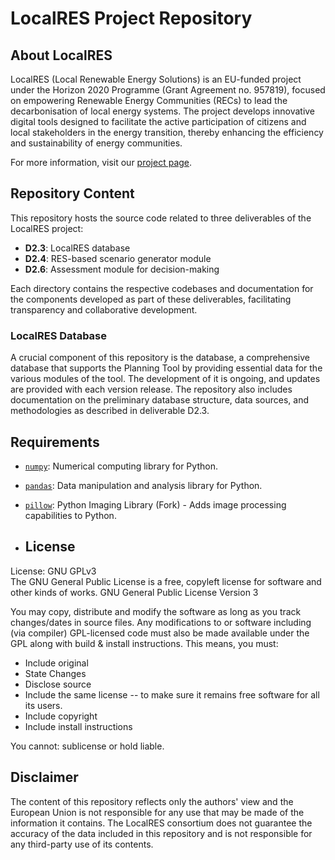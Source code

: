 # LocalRES Project Repository

## About LocalRES
LocalRES (Local Renewable Energy Solutions) is an EU-funded project under the Horizon 2020 Programme (Grant Agreement no. 957819), focused on empowering Renewable Energy Communities (RECs) to lead the decarbonisation of local energy systems. The project develops innovative digital tools designed to facilitate the active participation of citizens and local stakeholders in the energy transition, thereby enhancing the efficiency and sustainability of energy communities.

For more information, visit our [project page](https://www.example.com/localres).

## Repository Content
This repository hosts the source code related to three deliverables of the LocalRES project:

- **D2.3**: LocalRES database
- **D2.4**: RES-based scenario generator module
- **D2.6**: Assessment module for decision-making

Each directory contains the respective codebases and documentation for the components developed as part of these deliverables, facilitating transparency and collaborative development.

### LocalRES Database
A crucial component of this repository is the database, a comprehensive database that supports the Planning Tool by providing essential data for the various modules of the tool. The development of it is ongoing, and updates are provided with each version release. The repository also includes documentation on the preliminary database structure, data sources, and methodologies as described in deliverable D2.3.

## Requirements
- [`numpy`](https://pypi.org/project/numpy/): Numerical computing library for Python.
- [`pandas`](https://pypi.org/project/pandas/): Data manipulation and analysis library for Python.
- [`pillow`](https://pypi.org/project/Pillow/): Python Imaging Library (Fork) - Adds image processing capabilities to Python.

- ## License
License: GNU GPLv3  
The GNU General Public License is a free, copyleft license for software and other kinds of works.
GNU General Public License Version 3

You may copy, distribute and modify the software as long as you track changes/dates in source files. Any modifications to or software including (via compiler) GPL-licensed code must also be made available under the GPL along with build & install instructions. This means, you must:

- Include original
- State Changes
- Disclose source
- Include the same license -- to make sure it remains free software for all its users.
- Include copyright
- Include install instructions

You cannot: sublicense or hold liable.

## Disclaimer
The content of this repository reflects only the authors' view and the European Union is not responsible for any use that may be made of the information it contains. The LocalRES consortium does not guarantee the accuracy of the data included in this repository and is not responsible for any third-party use of its contents. 
